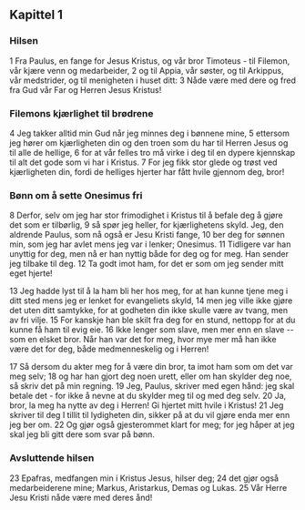 ## Kapittel 1

### Hilsen

1 Fra Paulus, en fange for Jesus Kristus, og vår bror Timoteus - til Filemon, vår kjære venn og medarbeider,
2 og til Appia, vår søster, og til Arkippus, vår medstrider, og til menigheten i huset ditt:
3 Nåde være med dere og fred fra Gud vår Far og Herren Jesus Kristus!

### Filemons kjærlighet til brødrene

4 Jeg takker alltid min Gud når jeg minnes deg i bønnene mine,
5 ettersom jeg hører om kjærligheten din og den troen som du har til Herren Jesus og til alle de hellige,
6 for at vår felles tro må virke i deg til en dypere kjennskap til alt det gode som vi har i Kristus.
7 For jeg fikk stor glede og trøst ved kjærligheten din, fordi de helliges hjerter har fått hvile gjennom deg, bror!

### Bønn om å sette Onesimus fri

8 Derfor, selv om jeg har stor frimodighet i Kristus til å befale deg å gjøre det som er tilbørlig,
9 så spør jeg heller, for kjærlighetens skyld. Jeg, den aldrende Paulus, som nå også er Jesu Kristi fange,
10 ber deg for sønnen min, som jeg har avlet mens jeg var i lenker; Onesimus.
11 Tidligere var han unyttig for deg, men nå er han nyttig både for deg og for meg. Han sender jeg tilbake til deg.
12 Ta godt imot ham, for det er som om jeg sender mitt eget hjerte!

13 Jeg hadde lyst til å la ham bli her hos meg, for at han kunne tjene meg i ditt sted mens jeg er lenket for evangeliets skyld,
14 men jeg ville ikke gjøre det uten ditt samtykke, for at godheten din ikke skulle være av tvang, men av fri vilje.
15 For kanskje han ble skilt fra deg for en stund, nettopp for at du kunne få ham til evig eie.
16 Ikke lenger som slave, men mer enn en slave -- som en elsket bror. Når han var det for meg, hvor mye mer må han ikke være det for deg, både medmenneskelig og i Herren!

17 Så dersom du akter meg for å være din bror, ta imot ham som om det var meg selv;
18 og har han gjort deg noen urett, eller om han skylder deg noe, så skriv det på min regning.
19 Jeg, Paulus, skriver med egen hånd: jeg skal betale det - for ikke å nevne at du skylder meg til og med deg selv.
20 Ja, bror, la meg ha nytte av deg i Herren! Gi hjertet mitt hvile i Kristus!
21 Jeg skriver til deg I tillit til lydigheten din, sikker på at du vil gjøre enda mer enn jeg ber om.
22 Og gjør også gjesterommet klart for meg; for jeg håper at jeg skal jeg bli gitt dere som svar på bønn.

### Avsluttende hilsen

23 Epafras, medfangen min i Kristus Jesus, hilser deg;
24 det gjør også medarbeiderene mine; Markus, Aristarkus, Demas og Lukas.
25 Vår Herre Jesu Kristi nåde være med deres ånd!
